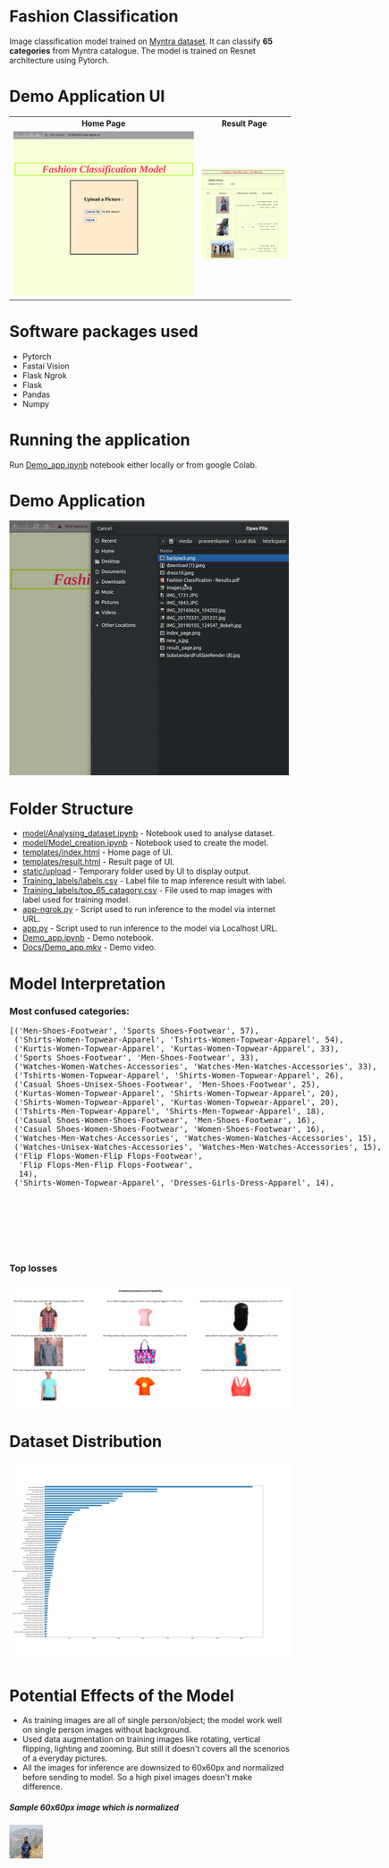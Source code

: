 # Fashion Classification 
Image classification model trained on [Myntra dataset](https://www.kaggle.com/paramaggarwal/fashion-product-images-small). It can classify **65 categories** from Myntra catalogue. The model is trained on Resnet architecture using Pytorch.

# Demo Application UI

<table>
    <tr>
    <th> Home Page </th>
    <th>Result Page</th>
  </tr>
  <tr>
    <td><img src="/Docs/index_page.png" height=40% ></td>
    <td><img src="/Docs/result_croped.png" width=100% ></td>
  </tr>
  </table>
  
  
# Software packages used
* Pytorch
* Fastai Vision
* Flask Ngrok
* Flask
* Pandas
* Numpy

# Running the application

Run [Demo_app.ipynb](Demo_app.ipynb) notebook either locally or from google Colab. 

# Demo Application
![alt text](/Docs/Demo.gif "Demo")


# Folder Structure
* [model/Analysing_dataset.ipynb](model/Analysing_dataset.ipynb) - Notebook used to analyse dataset.
* [model/Model_creation.ipynb](model/Model_creation.ipynb) - Notebook used to create the model.
* [templates/index.html](templates/index.html) - Home page of UI.
* [templates/result.html](templates/result.html) - Result page of UI.
* [static/upload](static/upload) - Temporary folder used by UI to display output.
* [Training_labels/labels.csv](Training_labels/labels.csv) - Label file to map inference result with label.
* [Training_labels/top_65_catagory.csv](Training_labels/top_65_catagory.csv) - File used to map images with label used for training model.
* [app-ngrok.py](app-ngrok.py) - Script used to run inference to the model via internet URL.
* [app.py](app.py) - Script used to run inference to the model via Localhost URL.
* [Demo_app.ipynb](Demo_app.ipynb) - Demo notebook.
* [Docs/Demo_app.mkv](Docs/Demo_app.mkv) - Demo video.


# Model Interpretation

### Most confused categories:
<pre style="width:750px;height:400px;overflow-x:auto;">
[('Men-Shoes-Footwear', 'Sports Shoes-Footwear', 57),
 ('Shirts-Women-Topwear-Apparel', 'Tshirts-Women-Topwear-Apparel', 54),
 ('Kurtis-Women-Topwear-Apparel', 'Kurtas-Women-Topwear-Apparel', 33),
 ('Sports Shoes-Footwear', 'Men-Shoes-Footwear', 33),
 ('Watches-Women-Watches-Accessories', 'Watches-Men-Watches-Accessories', 33),
 ('Tshirts-Women-Topwear-Apparel', 'Shirts-Women-Topwear-Apparel', 26),
 ('Casual Shoes-Unisex-Shoes-Footwear', 'Men-Shoes-Footwear', 25),
 ('Kurtas-Women-Topwear-Apparel', 'Shirts-Women-Topwear-Apparel', 20),
 ('Shirts-Women-Topwear-Apparel', 'Kurtas-Women-Topwear-Apparel', 20),
 ('Tshirts-Men-Topwear-Apparel', 'Shirts-Men-Topwear-Apparel', 18),
 ('Casual Shoes-Women-Shoes-Footwear', 'Men-Shoes-Footwear', 16),
 ('Casual Shoes-Women-Shoes-Footwear', 'Women-Shoes-Footwear', 16),
 ('Watches-Men-Watches-Accessories', 'Watches-Women-Watches-Accessories', 15),
 ('Watches-Unisex-Watches-Accessories', 'Watches-Men-Watches-Accessories', 15),
 ('Flip Flops-Women-Flip Flops-Footwear',
  'Flip Flops-Men-Flip Flops-Footwear',
  14),
 ('Shirts-Women-Topwear-Apparel', 'Dresses-Girls-Dress-Apparel', 14),
</pre>

### Top losses
![alt text](/Docs/top_loss.png "Top loss")

# Dataset Distribution 
![alt text](/Docs/dataset-distribution.png "dataset distribution.png")

# Potential Effects of the Model
* As training images are all of single person/object; the model work well on single person images without background.
* Used data augmentation on training images like rotating, vertical flipping, lighting and zooming. But still it doesn't covers all the scenorios of a everyday pictures. 
* All the images for inference are downsized to 60x60px and normalized before sending to model. So a high pixel images doesn't make difference.

##### Sample 60x60px image which is normalized


![alt text](/Docs/new_a.jpg "new_a.jpg")


